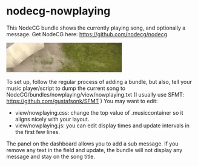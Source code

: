 nodecg-nowplaying
=================

This NodeCG bundle shows the currently playing song, and optionally a message.
Get NodeCG here: https://github.com/nodecg/nodecg

<img src="sample.gif?raw=true"/>

To set up, follow the regular process of adding a bundle, but also, tell your music player/script to dump the current song to NodeCG/bundles/nowplaying/view/nowplaying.txt (I usually use SFMT: https://github.com/gustafsonk/SFMT )
You may want to edit:
- view/nowplaying.css: change the top value of .musiccontainer so it aligns nicely with your layout.
- view/nowplaying.js: you can edit display times and update intervals in the first few lines.

The panel on the dashboard allows you to add a sub message. If you remove any text in the field and update, the bundle will not display any message and stay on the song title.